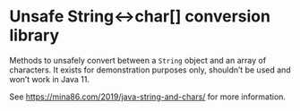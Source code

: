 # Unsafe String↔char[] conversion library

Methods to unsafely convert between a `String` object and an array of
characters.  It exists for demonstration purposes only, shouldn’t be
used and won’t work in Java 11.

See https://mina86.com/2019/java-string-and-chars/ for more
information.

